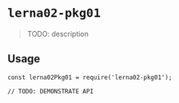 # `lerna02-pkg01`

> TODO: description

## Usage

```
const lerna02Pkg01 = require('lerna02-pkg01');

// TODO: DEMONSTRATE API
```

